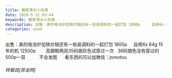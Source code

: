 ```yaml
---
title: 搬家清点小东西
date: 2018-5-31 03:44
keywords: 搬家清点小东西
description: 出售：美的电池炉加铁炒锅还有一些装调料的一起打包 1800p     自用6s 64g 15年的机 12500p        高跟鞋两双35码银灰色试穿过一次   36码银色没有穿过的    500p一双           不会发图      看东西的可以加微信：jnmotou
categories: used
---
```

<td class="t_f" id="postmessage_1377499">

出售：美的电池炉加铁炒锅还有一些装调料的一起打包 1800p     自用6s 64g 15年的机 12500p        高跟鞋两双35码银灰色试穿过一次   36码银色没有穿过的    500p一双           不会发图      看东西的可以加微信：jnmotou</td>
###### 转载自[菲龙网]